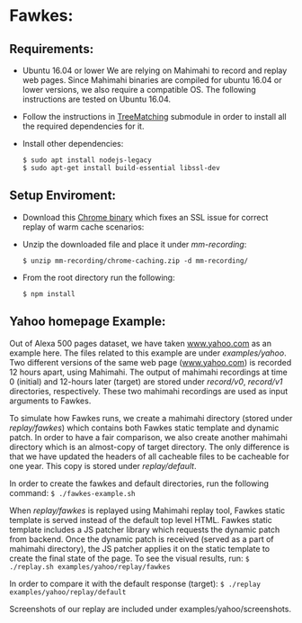 # Fawkes:

## Requirements:

- Ubuntu 16.04 or lower
    We are relying on Mahimahi to record and replay web pages. Since Mahimahi binaries are compiled for ubuntu 16.04 or lower versions, we also require a compatible OS.
    The following instructions are tested on Ubuntu 16.04.

- Follow the instructions in [TreeMatching](https://github.com/fawkes-nsdi20/TreeMatching) submodule in order to install all the required dependencies for it.

- Install other dependencies:
    ```
    $ sudo apt install nodejs-legacy
    $ sudo apt-get install build-essential libssl-dev
    ```

## Setup Enviroment:
- Download this [Chrome binary](https://drive.google.com/file/d/1BdwTTwh_TD7hDhrot2YaJe1YhvZj9g6W/view?usp=sharing) which fixes an SSL issue for correct replay of warm cache scenarios:
- Unzip the downloaded file and place it under *mm-recording*:
    ```
    $ unzip mm-recording/chrome-caching.zip -d mm-recording/
    ```

- From the root directory run the following:
    ```
    $ npm install
    ```

## Yahoo homepage Example:
Out of Alexa 500 pages dataset, we have taken www.yahoo.com as an example here. The files related to this example are under *examples/yahoo*.
Two different versions of the same web page (www.yahoo.com) is recorded 12 hours apart, using Mahimahi.
The output of mahimahi recordings at time 0 (initial) and 12-hours later (target) are stored under *record/v0*, *record/v1* directories, respectively.
These two mahimahi recordings are used as input arguments to Fawkes.

To simulate how Fawkes runs, we create a mahimahi directory (stored under *replay/fawkes*) which contains both Fawkes static template and dynamic patch.
In order to have a fair comparison, we also create another mahimahi directory which is an almost-copy of target directory. The only difference is that we have updated the headers of all cacheable files to be cacheable for one year. This copy is stored under *replay/default*.

In order to create the fawkes and default directories, run the following command:
```$ ./fawkes-example.sh```

When *replay/fawkes* is replayed using Mahimahi replay tool, Fawkes static template is served instead of the default top level HTML. Fawkes static template includes a JS patcher library which requests the dynamic patch from backend. Once the dynamic patch is received (served as a part of mahimahi directory), the JS patcher applies it on the static template to create the final state of the page. To see the visual results, run:
```$ ./replay.sh examples/yahoo/replay/fawkes```

In order to compare it with the default response (target):
```$ ./replay examples/yahoo/replay/default```

Screenshots of our replay are included under examples/yahoo/screenshots.
